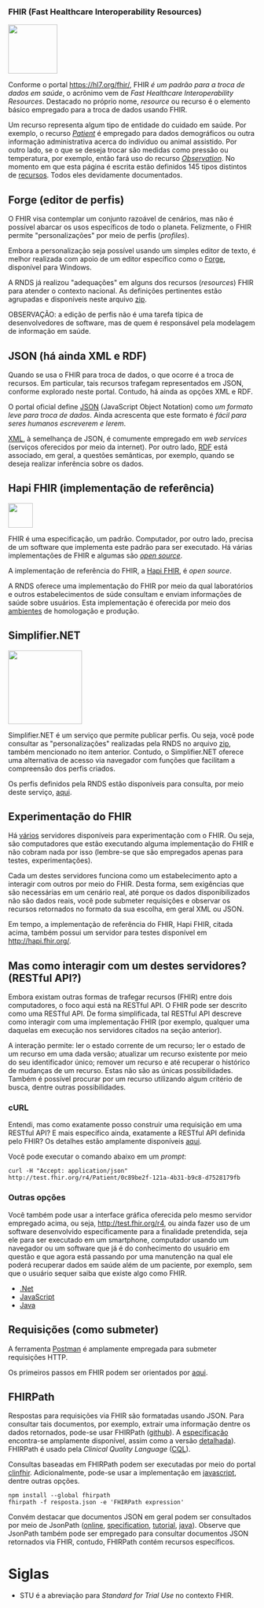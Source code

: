 ### FHIR (Fast Healthcare Interoperability Resources)

[<img src="https://www.hl7.org/fhir/assets/images/fhir-logo-www.png" width="100">](https://www.hl7.org/fhir/)

Conforme o portal https://hl7.org/fhir/, FHIR _é um padrão para a troca de dados em saúde_, o acrônimo vem de _Fast Healthcare Interoperability Resources_. Destacado no próprio nome, _resource_ ou recurso é o elemento básico empregado para a troca de dados usando FHIR.

Um recurso representa algum tipo de entidade do cuidado em saúde. Por exemplo, o recurso [_Patient_](https://www.hl7.org/fhir/patient.html) é empregado para dados demográficos ou outra informação administrativa acerca do indivíduo ou animal assistido. Por outro lado, se o que se deseja trocar são medidas como pressão ou temperatura, por exemplo, então fará uso do recurso [_Observation_](https://www.hl7.org/fhir/observation.html). No momento em que esta página é escrita estão definidos 145 tipos distintos de [recursos](https://www.hl7.org/fhir/resourcelist.html). Todos eles devidamente documentados.

## Forge (editor de perfis)

O FHIR visa contemplar um conjunto razoável de cenários, mas não é possível abarcar os usos específicos de todo o planeta. Felizmente, o FHIR permite "personalizações" por meio de perfis (_profiles_).

Embora a personalização seja possível usando um simples editor de texto,
é melhor realizada com apoio de um editor específico como o
[Forge](https://simplifier.net/forge), disponível para Windows.

A RNDS já realizou "adequações" em alguns dos recursos (_resources_) FHIR para atender o contexto nacional. As definições pertinentes estão
agrupadas e disponíveis neste arquivo [zip](http://mobileapps.saude.gov.br/portal-servicos/files/f3bd659c8c8ae3ee966e575fde27eb58/9c3445f12823fd4c4f66e107617fc131_inp88qqqi.zip).

OBSERVAÇÃO: a edição de perfis não é uma tarefa típica de desenvolvedores de software, mas de quem é responsável pela modelagem de informação em saúde. 

## JSON (há ainda XML e RDF)

Quando se usa o FHIR para troca de dados, o que ocorre é a troca de recursos. Em particular, tais recursos trafegam representados em JSON, conforme explorado neste portal. Contudo, há ainda as opções XML e RDF.

O portal oficial define [JSON](https://www.json.org/json-en.html) (JavaScript Object Notation) como _um formato leve para troca de dados_. Ainda acrescenta que este formato é _fácil para seres humanos escreverem e lerem_.

[XML](https://en.wikipedia.org/wiki/XML), à semelhança de JSON, é comumente empregado em _web services_ (serviços oferecidos por meio da internet). Por outro lado, [RDF](https://www.hl7.org/fhir/rdf.html) está associado, em geral, a questões semânticas, por exemplo, quando se deseja realizar inferência sobre os dados.

## Hapi FHIR (implementação de referência)

[<img src="https://hapifhir.io/hapi-fhir/images/logos/raccoon-forwards.png" width="50">](https://hapifhir.io)

FHIR é uma especificação, um padrão. Computador, por outro lado, precisa de um software que implementa este padrão para ser executado. Há várias implementações de FHIR e algumas são [_open source_](https://wiki.hl7.org/Open_Source_FHIR_implementations).

A implementação de referência do FHIR, a [Hapi FHIR](https://hapifhir.io), é _open source_.<br>

A RNDS oferece uma implementação do FHIR por meio da qual laboratórios e outros estabelecimentos de súde consultam e enviam informações de saúde sobre usuários. Esta implementação é oferecida por meio dos [ambientes](./ambientes.md) de homologação e produção.

## Simplifier.NET

[<img src="https://simplifier.net/images/simplifier-logo.png" width="150">](https://simplifier.net)

Simplifier.NET é um serviço que permite
publicar perfis. Ou seja, você pode consultar as "personalizações" realizadas
pela RNDS no arquivo [zip](http://mobileapps.saude.gov.br/portal-servicos/files/f3bd659c8c8ae3ee966e575fde27eb58/9c3445f12823fd4c4f66e107617fc131_inp88qqqi.zip),
também mencionado no item anterior. Contudo, o Simplifier.NET oferece uma alternativa de acesso via navegador com funções que facilitam a compreensão dos
perfis criados.

Os perfis definidos pela RNDS estão disponíveis para consulta, por meio deste serviço, [aqui](https://simplifier.net/RedeNacionaldeDadosemSade).

## Experimentação do FHIR

Há [vários](https://wiki.hl7.org/Publicly_Available_FHIR_Servers_for_testing) servidores disponíveis para experimentação com o FHIR. Ou seja, são computadores que estão executando alguma implementação do FHIR e não cobram nada por isso (lembre-se que são empregados apenas para testes, experimentações).

Cada um destes servidores funciona como um estabelecimento apto a interagir com outros por meio do FHIR. Desta forma, sem exigências que são necessárias em um cenário real, até porque os dados disponibilizados não são dados reais, você pode submeter requisições e observar os recursos retornados no formato da sua escolha, em geral XML ou JSON.

Em tempo, a implementação de referência do FHIR, Hapi FHIR, citada acima, também possui um servidor para testes disponível em http://hapi.fhir.org/.

## Mas como interagir com um destes servidores? (RESTful API?)

Embora existam outras formas de trafegar recursos (FHIR) entre dois computadores, o foco aqui está na RESTful API. O FHIR pode ser descrito como uma RESTful API. De forma simplificada, tal RESTful API descreve como interagir com uma implementação FHIR (por exemplo, qualquer uma daquelas em execução nos servidores citados na seção anterior).

A interação permite: ler o estado corrente de um recurso; ler o estado de um recurso em uma dada versão; atualizar um recurso existente por meio do seu identificador único; remover um recurso e até recuperar o histórico de mudanças de um recurso. Estas não são as únicas possibilidades. Também é possível procurar por um recurso utilizando algum critério de busca, dentre outras possibilidades.

### cURL

Entendi, mas como exatamente posso construir uma requisição em uma RESTful API? E mais específico ainda, exatamente a RESTful API definida pelo FHIR? Os detalhes estão amplamente disponíveis [aqui](http://hl7.org/fhir/http.html).

Você pode executar o comando abaixo em um _prompt_:

```
curl -H "Accept: application/json" http://test.fhir.org/r4/Patient/0c89be2f-121a-4b31-b9c8-d7528179fb
```

### Outras opções

Você também pode usar a interface gráfica oferecida pelo mesmo servidor empregado acima, ou seja, http://test.fhir.org/r4, ou ainda fazer uso de um software desenvolvido especificamente para a finalidade pretendida, seja ele para ser executado em um smartphone, computador usando um navegador ou um software que já é do conhecimento do usuário em questão e que agora está passando por uma manutenção na qual ele poderá recuperar dados em saúde além de um paciente, por exemplo, sem que o usuário sequer saiba que existe algo como FHIR.

- [.Net](http://ewoutkramer.github.io/fhir-net-api/client-setup.html)
- [JavaScript](https://github.com/smart-on-fhir/client-js)
- [Java](https://github.com/FirelyTeam/fhirstarters/tree/master/java/hapi-fhirstarters-client-skeleton)

## Requisições (como submeter)

A ferramenta [Postman](https://www.getpostman.com/downloads/) é amplamente empregada para submeter requisições HTTP.

Os primeiros passos em FHIR podem ser orientados por [aqui](https://blog.heliossoftware.com/fhir-training-the-early-steps-of-mastering-hl7-fhir-997d8dfa1320).

## FHIRPath

Respostas para requisições via FHIR são formatadas usando JSON. Para consultar tais documentos, por exemplo, extrair uma informação dentre os dados retornados, pode-se usar FHIRPath ([github](https://github.com/HL7/fhirpath)). A [especificação](http://hl7.org/fhirpath/) encontra-se amplamente disponível, assim como a versão [detalhada](https://github.com/HL7/FHIRPath/blob/master/spec/index.adoc)). FHIRPath é usado pela _Clinical Quality Language_ ([CQL](https://cql.hl7.org/index.html)).

Consultas baseadas em FHIRPath podem ser executadas por meio do portal [clinfhir](http://clinfhir.com). Adicionalmente, pode-se usar a implementação em [javascript](https://github.com/HL7/fhirpath.js), dentre outras opções.

```shell
npm install --global fhirpath
fhirpath -f resposta.json -e 'FHIRPath expression'
```

Convém destacar que documentos JSON em geral podem ser consultados por meio de JsonPath ([online](https://jsonpath.com/), [specification](https://goessner.net/articles/JsonPath/), [tutorial](https://www.baeldung.com/guide-to-jayway-jsonpath), [java](https://github.com/json-path/JsonPath)). Observe que JsonPath também pode ser empregado para consultar documentos JSON retornados via FHIR, contudo, FHIRPath contém recursos específicos.

# Siglas

- STU é a abreviação para _Standard for Trial Use_ no contexto FHIR.
